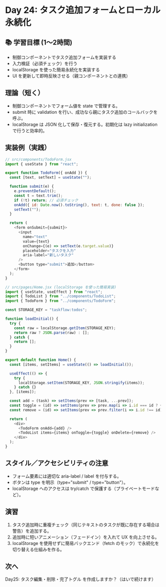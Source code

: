 # Day 24: タスク追加フォームとローカル永続化

## 📚 学習目標 (1〜2時間)

- 制御コンポーネントでタスク追加フォームを実装する  
- 入力検証（必須チェック）を行う  
- localStorage を使った簡易永続化を実装する  
- UI を更新して即時反映させる（親コンポーネントとの連携）

## 理論（短く）

- 制御コンポーネントでフォーム値を state で管理する。  
- submit 時に validation を行い、成功なら親にタスク追加のコールバックを呼ぶ。  
- localStorage は JSON 化して保存・復元する。初期化は lazy initialization で行うと効率的。

## 実装例（実践）

```javascript
// src/components/TodoForm.jsx
import { useState } from "react";

export function TodoForm({ onAdd }) {
  const [text, setText] = useState("");

  function submit(e) {
    e.preventDefault();
    const t = text.trim();
    if (!t) return; // 必須チェック
    onAdd({ id: Date.now().toString(), text: t, done: false });
    setText("");
  }

  return (
    <form onSubmit={submit}>
      <input
        name="text"
        value={text}
        onChange={(e) => setText(e.target.value)}
        placeholder="タスクを入力"
        aria-label="新しいタスク"
      />
      <button type="submit">追加</button>
    </form>
  );
}
```

```javascript
// src/pages/Home.jsx (localStorage を使った簡易実装)
import { useState, useEffect } from "react";
import { TodoList } from "../components/TodoList";
import { TodoForm } from "../components/TodoForm";

const STORAGE_KEY = "taskflow:todos";

function loadInitial() {
  try {
    const raw = localStorage.getItem(STORAGE_KEY);
    return raw ? JSON.parse(raw) : [];
  } catch {
    return [];
  }
}

export default function Home() {
  const [items, setItems] = useState(() => loadInitial());

  useEffect(() => {
    try {
      localStorage.setItem(STORAGE_KEY, JSON.stringify(items));
    } catch {}
  }, [items]);

  const add = (task) => setItems(prev => [task, ...prev]);
  const toggle = (id) => setItems(prev => prev.map(i => i.id === id ? { ...i, done: !i.done } : i));
  const remove = (id) => setItems(prev => prev.filter(i => i.id !== id));

  return (
    <div>
      <TodoForm onAdd={add} />
      <TodoList items={items} onToggle={toggle} onDelete={remove} />
    </div>
  );
}
```

## スタイル／アクセシビリティの注意

- フォーム要素には適切な aria-label / label を付与する。  
- ボタンは type を明示（type="submit" / type="button"）。  
- localStorage へのアクセスは try/catch で保護する（プライベートモードなど）。

## 演習

1. タスク追加時に重複チェック（同じテキストのタスクが既に存在する場合は警告）を追加する。  
2. 追加時に短いアニメーション（フェードイン）を入れて UX を向上させる。  
3. localStorage を使用せずに簡易バックエンド（fetch のモック）で永続化を切り替える仕組みを作る。

## 次へ

Day25: タスク編集・削除・完了トグル を作成しますか？（はいで続けます）

